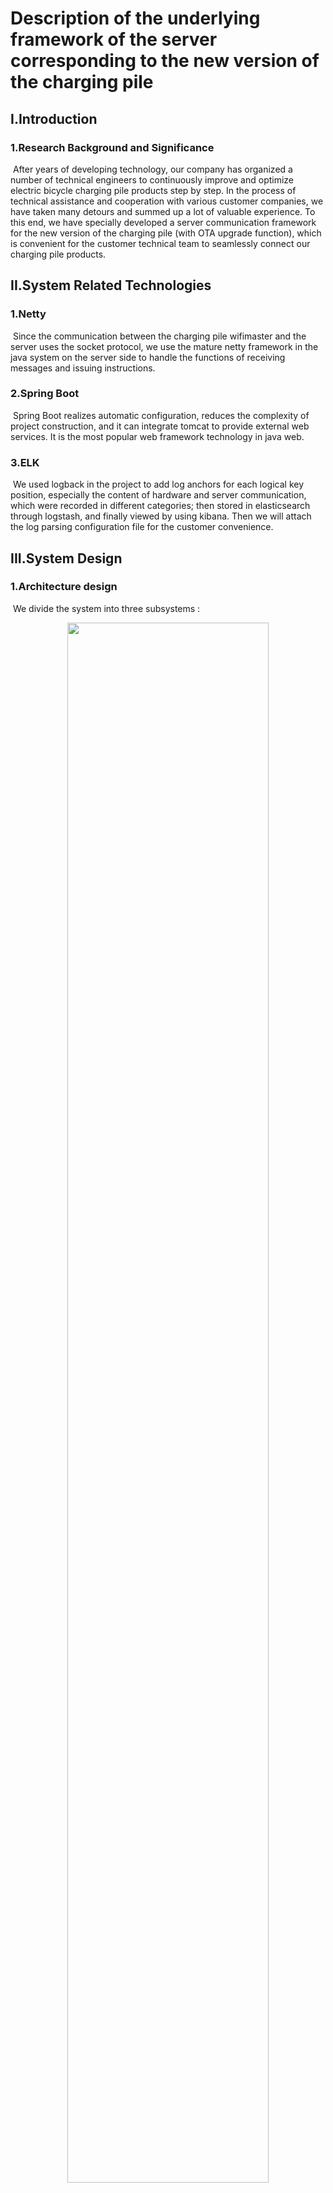 # Description of the underlying framework of the server corresponding to the new version of the charging pile

## I.Introduction

### 1.Research Background and Significance

​		After years of developing technology, our company has organized a number of technical engineers to continuously improve and optimize electric bicycle charging pile products step by step. In the process of technical assistance and cooperation with various customer companies, we have taken many detours and summed up a lot of valuable experience. To this end, we have specially developed a server communication framework for the new version of the charging pile (with OTA upgrade function), which is convenient for the customer technical team to seamlessly connect our charging pile products.

## II.System Related Technologies
### 1.Netty

​		Since the communication between the charging pile wifimaster and the server uses the socket protocol, we use the mature netty framework in the java system on the server side to handle the functions of receiving messages and issuing instructions.

### 2.Spring Boot

​		Spring Boot realizes automatic configuration, reduces the complexity of project construction, and it can integrate tomcat to provide external web services. It is the most popular web framework technology in java web.

### 3.ELK

​		We used logback in the project to add log anchors for each logical key position, especially the content of hardware and server communication, which were recorded in different categories; then stored in elasticsearch through logstash, and finally viewed by using kibana. Then we will attach the log parsing configuration file for the customer convenience.

## III.System Design
### 1.Architecture design

​	We divide the system into three subsystems :



<center><img src="images/frame1.png" width="80%"></center>

​	



### 2.single-charging-client

​	Simulate charging pile hardware to realize all protocol contents.



<center><img src="images/frame2.png" width="80%"></center>
​	

​	This system is directly built on the kingmeter-socket-framework, loaded with socket client and web server, and the user requests the http interface provided by postman to simulate the operation of the physical hardware of the charging pile, such as scanning the code to rent a bicycle, the bicycle enters the pile, and fault reporting, etc. This module is designed to test the connectivity and logical correctness of single-charging-server and single-charging-business.

### 3.single-charging-server

<center><img src="images/frame3.png" width="80%"></center>
​		The server program for docking the charging pile hardware includes socket server and web server. The socket server is mainly for docking the charging pile system, and the web server is mainly for docking the business system. The integrated web server here is mainly used to receive the instructions of the business system. Of course, we can use Message Queue, grpc and other technologies to achieve this communication, which can be modified according to customer ideas.

​		We mainly explain single-charging-server, and the other two systems are auxiliary systems. In actual operation, they are replaced by the real charging pile wifimaster and the customer's real business operation system.

​		The single-charging-server is based on netty and spring boot, and it provides both socket services and web services. We split it into kingmeter-dto, kingmeter-dto-charging, kingmeter-utils, kingmeter-socket-framework, kingmeter-socket-charging, and single-charging-server. Modules have forward and backward dependencies.

​		Based on the principle of kiss (keep it stupid simple), we try to make the server's communication module light and thin without participating in any business logic, but as a tool for transparent data transmission to increase its robustness and stability.

### 4.single-charging-business

​		Simulate the business system (user,money,order,trip and other business logic), and it sends commands such as rental order to the single-charging-server

<center><img src="images/frame4.png" width="80%"></center>

## IV.System Implementation

### 1.kingmeter-common

​		Error, log anchor, http return, code collection, application context management

### 2.kingmeter-dto-charging

​		This module mainly encapsulates the data model of the round-trip communication between the charging pile and the server.

com.kingmeter.dto.charging.latest: 

​	it is the new version of the charging pile (with ota) communication data model package

com.kingmeter.dto.charging.old:

​	it is the old version of the charging pile (without ota) communication data model package

### 3.kingmeter-utils 

​		enumeration type, utility class

### 4.kingmeter-socket-framework

​		The socket core tool “module” encapsulates the server program as the underlying code of the server side and the simulated test client side, including encoding and decoding, device information management, etc. The contents of the package are explained in turn as follows:

application : 

​		The socket command is sent, and the information reported by the charging pile is obtained by polling.

business : 

​		Process the information reported by the iot device, and dispatch the information to the business processing class RequestStrategy (kingmeter-socket-charging will implement the RequestStrategy interface, and the strategy mode is used here).

codec :

​		The communication between the iot device and the server is based on a set of custom codec protocols in the form of fixed-length messages. When decoding, the received byte stream is unpacked, and the byte array corresponding to a complete message is passed to the ClientHandler or ServerHandler under the role package for processing. When encoding, the ResponseBody is encoded into the byte stream required for communication and sent out by the SocketChannel.

config :

​		According to the custom codec protocol, the content at the beginning of the message, the content at the end, and the length of the message are obtained from the configuration file, so that it can be configured flexibly, because our company not only has charging piles, but also intelligent horseshoe locks. Front mortise lock and single iron stake are all built on this module, and kingmeter-socket-charging is just one of them.

dto:

​		It is mainly the base class that encapsulates the interaction data model between iot devices and servers. Based on this module, the upper-level modules such as kingmeter-socket-charging will be parsed into different data model implementations according to different function codes.

idletrigger :

​		The netty server or client will monitor the message sent by the other end, and every time a message is received, it will restart the timing. If the other party's information is not received in particular period, it is considered that the other party is disconnected and will force the communication of the other party to be disconnected.

role : 

​		It is divided into two roles: client and server. Client is mainly used by the underlying framework package used when the upper layer is implemented as the client side, and server is used by the server side. The respective ChannelInitializer will be configured with idleTiger, codec, and business handler implementation. .

strategy :

​		Strategy pattern parent class which is mainly used to forward the message to the specific business layer after receiving it.

util : 

​		CacheUtil mainly caches the hardware information that has been connected, because these hardware information will only have meaning when the connection between the two parties is successful, and in order to ensure the speed of reading and writing, it can only be stored in memory, no need to persist into a hard disk or database. Of course, the business system can back up a copy of the corresponding information at the same time, which is convenient for the business management system to query and use.

### 5.kingmeter-socket-charging

​		Based on kingmeter-socket-framework, it is implemented for charging piles. Parallel to this module and modules similar to kingmeter-socket-smartlock, kingmeter-socket-frontlock, etc. can be implemented.

acl : 

​		acl is the abbreviation of Anticorruption Layer. It borrows the concept of domain driven design and is mainly used to isolate the underlying communication and business logic, so that all parties do not interfere with each other and achieve isolation and decoupling.

#### Business:

code : 	

​			Established according to the function code calibrated on the charging pile tcp communication protocol document.

stragegy : 	

​			All classes in this package implement RequestStrategy, and each function code has 	a corresponding specific implementation. This is the embodiment of the strategy pattern.

tracker :	 

​			This is used for ota remote upgrade. We implement ota remote upgrade. 

The steps are as follows:

​		A. The server sends an instruction to query the bicycle information to the charging pile

​		B. The server receives the pile bicycle information reported by the charging pile and triggers C 

​		C. The server sends remote upgrade instructions

​		D. The server receives the charging upgrade confirmation message

​		E. After the charging pile self-upgrades, it will automatically power off and restart, and will report the login request

​		F. The server receives the login request and checks whether there is an upgrade command for the charging pile before, and if so, it will actively trigger G

​		G. The server sends the command to query the bicycle information to the charging pile again

​		H.The server receives the bicycle information reported by the charging pile , compares it with the information received by B, and finally notifies the business management system of the comparison result.

utils : 

​		The worker is mainly responsible for forwarding messages received by the server to 	specific business implementations (classes in the stragey package).
rest: 
​		The encapsulation server sends instructions to shield the details of the byte stream. The upper-layer logic only needs to send the model data, and it also includes synchronously waiting for the return result of the charging pile within the set timeout period.

### 6.single-charging-server

​		This project is built on kingmeter-socket-charging, loaded with socket server and web server, and can also determine whether it is a stand-alone test mode or a connection business system mode according to kingmeter.requestBusiness in the configuration file. BusinessServiceImpl communicates with the business system through http. In order to simplify, this project does not add permission control for the http service. If necessary, it can be extended by itself. However, when requesting the business system, we can add a mutually agreed token to the request message header.

​		In practical applications, the operator can rewrite the project according to its own architectural characteristics, and use in-process communication in the business system to access the underlying framework provided by the kingmeter-socket-charging. Of course, the project can also be improved, combining the business system with this method. The project is isolated and the inter-process communication method is used to achieve the purpose of high cohesion and low coupling.

### 7.Communication between subsystems

​		The existence of the two subsystems single-charging-client and single-charging-business is only to verify the feasibility and stability of the single-charging-server system and the underlying socket server. In actual production, these two subsystems must be replaced, and the single-charging-server can also choose whether to improve or cancel it according to the specific situation of the autonomous software system and directly connect to kingmeter-socket-charging.

​		During the test, the communication between the three subsystems uses the http protocol, and the specific communication content can be found in the relevant code. Moreover, if they are all deployed on the same server or different servers in the same LAN, the http performance will not become the bottleneck of data flow.

​		Obviously, in order to pursue the ultimate performance in the actual operating environment, it is the best for the business system to directly access kingmeter-socket-charging, but this will also slightly increase the system complexity. It is recommended not to do this in the early stage of system access. To achieve the purpose of system decoupling, it is acceptable to lose a little performance, especially when the site equipment does not reach the level of more than 10,000.

## V.System Test
​	When we connect the hardware system and the business system, we divide the process into many stages to ensure that each step goes smoothly, and the current step is the guarantee prerequisite for the next step. Please try to follow the steps as much as possible. Although the process will be a little tedious, it is still necessary for troubleshooting. Otherwise, if you start debugging as a whole, once a fault occurs, troubleshooting will be a headache.
<center><img src="images/frame5.png" width="80%"></center>
​	Regarding the stress test, single-charging-client can configure the number of simulated devices in the configuration, and users can configure the number of charging pile sites by themselves.
## VI.Conclusion and Outlook
​	We can use a variety of programming languages to build a socket server. In the java system, Netty provides an asynchronous, event-driven network application framework and tools to rapidly develop high-performance, high-reliability network servers and client programs. Of course, customer can also use python's tornado for socket server development.

​	Anyway, they are all communication development based on tcp/ip protocol. Please pay carefully attention to the following points:

​		A. Sticky packet unpacking processing. The instability of the network may cause the packet information to be incomplete or extra. We use the sequence of tcp messages to achieve unpacking processing.

​		B. Modify the number of file handles in the linux system. By default, the linux system accepts a maximum of 1024 socket connections for a process. Obviously, this needs to be adjusted.

​		C.Select and Epoll selection, using Epoll when the device connection increases a lot, the performance will not decrease much.

​		D. For example, a sudden power failure, or when the network signal quality is poor for a long time, the iot device is likely to be passively disconnected from the network. At this time, the server does not know that the device is disconnected, so it can only be connected by attaching a timer to each connection. When there is a message communication, it will be reset to 0, and then the time will be accumulated. After the timeout, it is determined that the iot device has been disconnected, and the connection here is actively disconnected, and then the business system is notified.

​		E. When running a socket server, it is necessary to monitor the memory and cpu usage of the server to ensure that the server can run normally and stably.

​		F. Flow Control

## VII.Appendix File
A. logstash configuration file
B. postman config file
